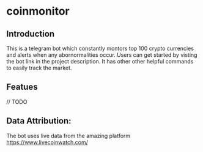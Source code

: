 # coinmonitor

## Introduction

This is a telegram bot which constantly montors top 100 crypto currencies and alerts when any abornormalities occur.
Users can get started by visting the bot link in the project description. It has other other helpful commands to easily
track the market.

## Featues
// TODO

## Data Attribution:
The bot uses live data from the amazing platform https://www.livecoinwatch.com/
